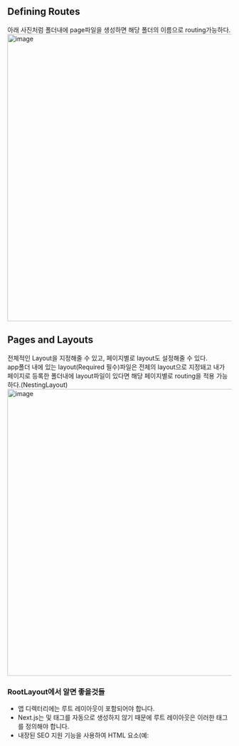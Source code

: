 ## Defining Routes
아래 사진처럼 폴더내에 page파일을 생성하면 해당 폴더의 이름으로 routing가능하다.
<img width="645" alt="image" src="https://github.com/endmoseung/NextJSDocs/assets/103626175/50462ba7-1421-4f4a-8041-26f78219cf98">

## Pages and Layouts
전체적인 Layout을 지정해줄 수 있고, 페이지별로 layout도 설정해줄 수 있다.<br>
app폴더 내에 있는 layout(Required 필수)파일은 전체의 layout으로 지정돼고 내가 페이지로 등록한 폴더내에 layout파일이 있다면 해당 페이지별로 routing을 적용 가능하다.(NestingLayout)
<br>
<img width="644" alt="image" src="https://github.com/endmoseung/NextJSDocs/assets/103626175/69ea390a-f40c-430d-9d97-c24f78734d79">
### RootLayout에서 알면 좋을것들
- 앱 디렉터리에는 루트 레이아웃이 포함되어야 합니다.
- Next.js는 <html> 및 <body> 태그를 자동으로 생성하지 않기 때문에 루트 레이아웃은 이러한 태그를 정의해야 합니다.
- 내장된 SEO 지원 기능을 사용하여 <head> HTML 요소(예: <title> 요소)를 관리할 수 있습니다.
- 루트 레이아웃은 기본적으로 서버 구성 요소이므로 클라이언트 구성 요소로 설정할 수 없습니다.

### NestingLayout에서 알면 좋을것들
- 오직 RootLayout만 <html> 이나 <body> 태그를 가질 수 있다.
- RootLayout은 NestingLayout로 뎦어쓰여진다.

## Linking and Navigating
### <Link>태그와 useRouter훅
- Link태그와 useRouter훅의 차이는 ssr인지 csr차이인것 같다.
- useRouter은 push라는 method를 통해 navigating을 할 수 있다.
- useRouter또한 prefetch기능을 이용해서 ssr같은 효과를 낼 수 있다.

## Route Groups
Route Groups를 통해 생성되어야 할 페이지와 아닌 페이지를 구분해서 만들 수 있다.<br>
<img width="646" alt="image" src="https://github.com/endmoseung/NextJSDocs/assets/103626175/59521fbe-29ef-4f44-ae2a-54bc5f3d8f77">
<br>
### Creating multiple root layouts
아래 사진처럼 두개 이상의 rootLayout을 만들수 있고 그렇게 한다면 기존의 rootLayout을 지워줘야한다.<br>
<img width="626" alt="image" src="https://github.com/endmoseung/NextJSDocs/assets/103626175/58bc36b1-6a9f-42c5-9690-0096552e2790">
<br>
- 경로 그룹의 이름 지정은 조직에 대한 것 외에 특별한 의미가 없습니다. URL 경로에는 영향을 미치지 않습니다.
- 경로 그룹이 포함된 경로는 다른 경로와 동일한 URL 경로로 확인되지 않아야 합니다. 예를 들어, 경로 그룹은 URL 구조에 영향을 미치지 않으므로 (마케팅)/about/page.js 및 (shop)/about/page.js가 모두 /about으로 확인되고 오류가 발생합니다.
- 최상위 layout.js 파일 없이 루트 레이아웃을 여러 개 사용하는 경우에는 app/(마케팅)/page.js 파일을 경로 그룹 중 하나에 정의해야 합니다.s 파일을 정의해야 합니다.
- 여러 루트 레이아웃에서 탐색하면 전체 페이지 로드가 발생합니다(클라이언트 측 탐색과는 반대). 예를 들어 app/(shop)/layout.js를 사용하는 /cart에서 app/(마케팅)/layout.js를 사용하는 /blog로 탐색하면 전체 페이지 로드가 발생합니다. 이는 여러 루트 레이아웃에만 적용됩니다.

## dynamic Routes
dynamic Routing은 [id] or [slug]로 가능하다.

